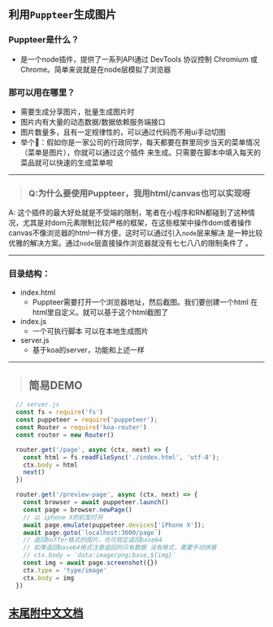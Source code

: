 
## 利用`Puppteer`生成图片

### Puppteer是什么？
  - 是一个node插件，提供了一系列API通过 DevTools 协议控制 Chromium 或 Chrome。简单来说就是在node层模拟了浏览器
### 那可以用在哪里？
  - 需要生成分享图片，批量生成图片时
  - 图片内有大量的动态数据/数据依赖服务端接口
  - 图片数量多，且有一定规律性的，可以通过代码而不用ui手动切图
  - 举个🌰：假如你是一家公司的行政同学，每天都要在群里同步当天的菜单情况（菜单是图片），你就可以通过这个插件
  来生成。只需要在脚本中填入每天的菜品就可以快速的生成菜单啦

***
> ### Q:为什么要使用Puppteer，我用html/canvas也可以实现呀
A: 这个插件的最大好处就是不受端的限制，笔者在小程序和RN都碰到了这种情况，尤其是对dom元素限制比较严格的框架，在这些框架中操作dom或者操作canvas不像浏览器的html一样方便，这时可以通过引入`node`层来解决 是一种比较优雅的解决方案。通过`node`层直接操作浏览器就没有七七八八的限制条件了
。
***
### 目录结构：
  - index.html
    - Puppteer需要打开一个浏览器地址，然后截图。我们要创建一个html 在html里自定义。就可以基于这个html截图了
  - index.js
    - 一个可执行脚本 可以在本地生成图片
  - server.js
    - 基于koa的server，功能和上述一样

***

> ## 简易DEMO
  ```js
    // server.js
    const fs = require('fs')
    const puppeteer = require('puppeteer');
    const Router = require('koa-router')
    const router = new Router()

    router.get('/page', async (ctx, next) => {
      const html = fs.readFileSync('./index.html', 'utf-8');
      ctx.body = html
      next()
    })

    router.get('/preview-page', async (ctx, next) => {
      const browser = await puppeteer.launch()
      const page = browser.newPage()
      // 以 iphone X的机型打开
      await page.emulate(puppeteer.devices['iPhone X']);
      await page.goto(`localhost:3000/page`)
      // 返回buffer格式的图片，也可规定返回base64
      // 如果返回base64格式注意返回的只有数据 没有格式，需要手动拼接
      // ctx.body = `data:image/png;base,${img}`
      const img = await page.screenshot({})
      ctx.type = 'type/image'
      ctx.body = img
    })
  ```

## [末尾附中文文档](https://zhaoqize.github.io/puppeteer-api-zh_CN)
